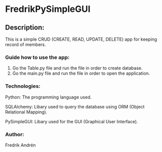 ﻿# FredrikPySimpleGUI
 
 ## Description: 
 
 This is a simple CRUD (CREATE, READ, UPDATE, DELETE) app for keeping record of members.

### Guide how to use the app:

1. Go the Table.py file and run the file in order to create database.
2. Go the main.py file and run the file in order to open the application.

### Technologies:

Python: The programming language used.


SQLAlchemy: Libary used to query the database using ORM (Object Relational Mapping).


PySimpleGUI: Libary used for the GUI  (Graphical User Interface).


### Author:
Fredrik Andrén

